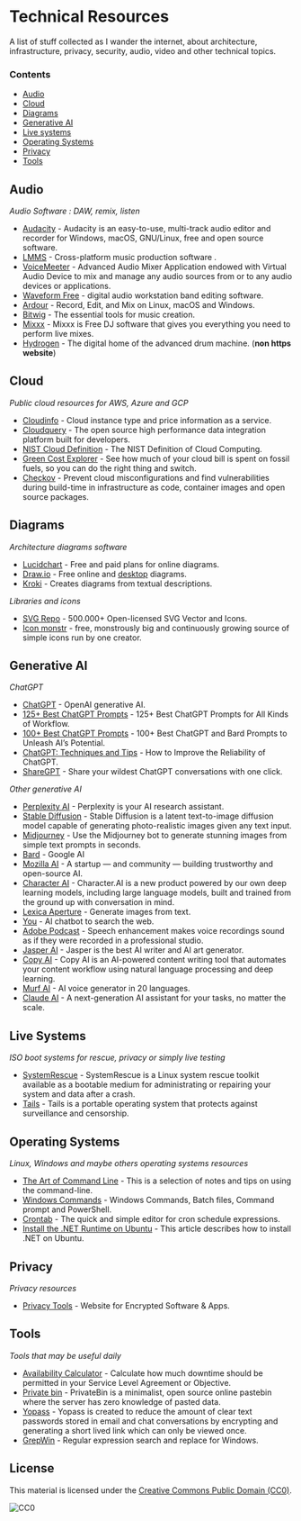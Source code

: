# Technical Resources 

A list of stuff collected as I wander the internet, about architecture, infrastructure, privacy, security, audio, video and other technical topics.

### Contents

- [Audio](#audio)
- [Cloud](#cloud)
- [Diagrams](#diagrams)
- [Generative AI](#generative-ai)
- [Live systems](#live-systems)
- [Operating Systems](#operating-systems)
- [Privacy](#privacy)
- [Tools](#tools)

## Audio

*Audio Software : DAW, remix, listen*

- [Audacity](https://www.audacityteam.org/) - Audacity is an easy-to-use, multi-track audio editor and recorder for Windows, macOS, GNU/Linux, free and open source software.
- [LMMS](https://github.com/LMMS/lmms) -  Cross-platform music production software .
- [VoiceMeeter](https://vb-audio.com/Voicemeeter/banana.htm) - Advanced Audio Mixer Application endowed with Virtual Audio Device to mix and manage any audio sources from or to any audio devices or applications.
- [Waveform Free](https://www.tracktion.com/products/waveform-free) - digital audio workstation band editing software.
- [Ardour](https://www.ardour.org/) - Record, Edit, and Mix on Linux, macOS and Windows.
- [Bitwig](https://www.bitwig.com/buy/) - The essential tools for music creation.
- [Mixxx](https://github.com/mixxxdj/mixxx) -  Mixxx is Free DJ software that gives you everything you need to perform live mixes. 
- [Hydrogen](http://hydrogen-music.org/) - The digital home of the advanced drum machine. (**non https website**)

## Cloud

*Public cloud resources for AWS, Azure and GCP*

- [Cloudinfo](https://github.com/banzaicloud/cloudinfo) - Cloud instance type and price information as a service.
- [Cloudquery](https://github.com/cloudquery/cloudquery) - The open source high performance data integration platform built for developers.
- [NIST Cloud Definition](https://csrc.nist.gov/pubs/sp/800/145/final) - The NIST Definition of Cloud Computing.
- [Green Cost Explorer](https://github.com/thegreenwebfoundation/green-cost-explorer) - See how much of your cloud bill is spent on fossil fuels, so you can do the right thing and switch. 
- [Checkov](https://github.com/bridgecrewio/checkov) - Prevent cloud misconfigurations and find vulnerabilities during build-time in infrastructure as code, container images and open source packages. 

## Diagrams

*Architecture diagrams software*

- [Lucidchart](https://www.lucidchart.com) - Free and paid plans for online diagrams.
- [Draw.io](https://github.com/jgraph/drawio) - Free online and [desktop](https://github.com/jgraph/drawio-desktop) diagrams.
- [Kroki](https://github.com/yuzutech/kroki) - Creates diagrams from textual descriptions.

*Libraries and icons*

- [SVG Repo](https://www.svgrepo.com/) - 500.000+ Open-licensed SVG Vector and Icons.
- [Icon monstr](https://iconmonstr.com/) - free, monstrously big and continuously growing source of simple icons run by one creator.

## Generative AI

*ChatGPT*

- [ChatGPT](https://chat.openai.com/) - OpenAI generative AI.
- [125+ Best ChatGPT Prompts](https://beebom.com/best-chatgpt-prompts/) - 125+ Best ChatGPT Prompts for All Kinds of Workflow.
- [100+ Best ChatGPT Prompts](https://mpost.io/100-best-chatgpt-prompts-to-unleash-ais-potential/) - 100+ Best ChatGPT and Bard Prompts to Unleash AI’s Potential.
- [ChatGPT: Techniques and Tips](https://www.analyticsvidhya.com/blog/2023/05/how-to-improve-the-reliability-of-chatgpt-techniques-and-tips/) - How to Improve the Reliability of ChatGPT.
- [ShareGPT](https://sharegpt.com/) - Share your wildest ChatGPT conversations with one click.

*Other generative AI*

- [Perplexity AI](https://www.perplexity.ai/) - Perplexity is your AI research assistant.
- [Stable Diffusion](https://stablediffusionweb.com/) - Stable Diffusion is a latent text-to-image diffusion model capable of generating photo-realistic images given any text input.
- [Midjourney](https://www.midjourney.com/) - Use the Midjourney bot to generate stunning images from simple text prompts in seconds.
- [Bard](https://bard.google.com/) - Google AI
- [Mozilla AI](https://mozilla.ai/) - A startup — and community — building trustworthy and open-source AI.
- [Character AI](https://beta.character.ai/) - Character.AI is a new product powered by our own deep learning models, including large language models, built and trained from the ground up with conversation in mind.
- [Lexica Aperture](https://lexica.art/aperture) - Generate images from text.
- [You](https://you.com/) - AI chatbot to search the web.
- [Adobe Podcast](https://podcast.adobe.com/enhance) - Speech enhancement makes voice recordings sound as if they were recorded in a professional studio.
- [Jasper AI](https://www.jasper.ai/) - Jasper is the best AI writer and AI art generator.
- [Copy AI](https://www.copy.ai) - Copy AI is an AI-powered content writing tool that automates your content workflow using natural language processing and deep learning.
- [Murf AI](https://murf.ai/) - AI voice generator in 20 languages.
- [Claude AI](https://claude.ai) - A next-generation AI assistant for your tasks, no matter the scale.

## Live Systems

*ISO boot systems for rescue, privacy or simply live testing*

- [SystemRescue](https://www.system-rescue.org/) - SystemRescue is a Linux system rescue toolkit available as a bootable medium for administrating or repairing your system and data after a crash.
- [Tails](https://tails.net/) - Tails is a portable operating system that protects against surveillance and censorship.

## Operating Systems

*Linux, Windows and maybe others operating systems resources*

- [The Art of Command Line](https://github.com/jlevy/the-art-of-command-line) - This is a selection of notes and tips on using the command-line.
- [Windows Commands](https://www.windows-commandline.com/) - Windows Commands, Batch files, Command prompt and PowerShell.
- [Crontab](https://crontab.guru/) - The quick and simple editor for cron schedule expressions.
- [Install the .NET Runtime on Ubuntu](https://learn.microsoft.com/en-us/dotnet/core/install/linux-ubuntu) - This article describes how to install .NET on Ubuntu.


## Privacy

*Privacy resources*

- [Privacy Tools](https://www.privacytools.io/) - Website for Encrypted Software & Apps.


## Tools

*Tools that may be useful daily*

- [Availability Calculator](https://availability.sre.xyz/) - Calculate how much downtime should be permitted in your Service Level Agreement or Objective.
- [Private bin](https://privatebin.net/) - PrivateBin is a minimalist, open source online pastebin where the server has zero knowledge of pasted data.
- [Yopass](https://yopass.se/) - Yopass is created to reduce the amount of clear text passwords stored in email and chat conversations by encrypting and generating a short lived link which can only be viewed once.
- [GrepWin](https://github.com/stefankueng/grepWin) - Regular expression search and replace for Windows.



## License

This material is licensed under the [Creative Commons Public Domain (CC0)](LICENSE).

![CC0](https://mirrors.creativecommons.org/presskit/buttons/88x31/svg/cc-zero.svg)
